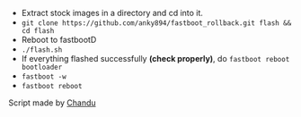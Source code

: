 - Extract stock images in a directory and cd into it.
- `git clone https://github.com/anky894/fastboot_rollback.git flash && cd flash `
- Reboot to fastbootD
- `./flash.sh`
- If everything flashed successfully **(check properly)**, do `fastboot reboot bootloader`
- `fastboot -w`
- `fastboot reboot`

Script made by [Chandu](https://github.com/chandu078)






